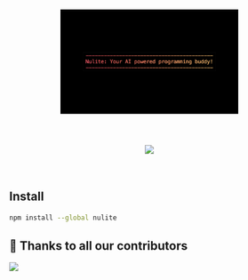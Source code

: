 <h1 align="center">
	<img width="320" src="media/banner.jpg" alt="Nulite">
</h1>

<br />

<p align="center">
  <a href="https://opensource.org/licenses/MIT">
    <img src="https://img.shields.io/badge/License-MIT-blue.svg?style=flat-square" />
  </a>
</p>

<br />

## Install

```sh
npm install --global nulite
```

## 🙌 Thanks to all our contributors

<a href="https://github.com/JohnFromme/nulite/graphs/contributors">
  <img src="https://contrib.rocks/image?repo=JohnFromme/nulite" />
</a>